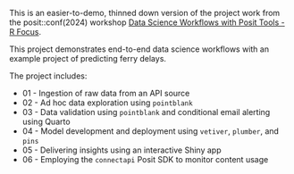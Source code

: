 This is an easier-to-demo, thinned down version of the project work from the posit::conf(2024) workshop [Data Science Workflows with Posit Tools - R Focus](https://github.com/posit-conf-2024/ds-workflows-r).

This project demonstrates end-to-end data science workflows with an example project of predicting ferry delays.

The project includes:

-   01 - Ingestion of raw data from an API source
-   02 - Ad hoc data exploration using `pointblank`
-   03 - Data validation using `pointblank` and conditional email alerting using Quarto
-   04 - Model development and deployment using `vetiver`, `plumber`, and `pins`
-   05 - Delivering insights using an interactive Shiny app
-   06 - Employing the `connectapi` Posit SDK to monitor content usage

